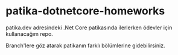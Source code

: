 # patika-dotnetcore-homeworks
patika.dev adresindeki .Net Core patikasında ilerlerken ödevler için kullanacağım repo.

Branch'lere göz atarak patikanın farklı bölümlerine gidebilirsiniz.
